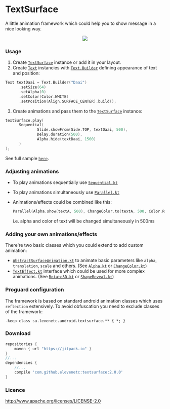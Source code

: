 # TextSurface

A little animation framework which could help you to show message in a nice looking way.

<p align="center"><img src="docs/demo.gif"/></p>

### Usage

1. Create [`TextSurface`](library/src/main/java/su/levenetc/android/textsurface/TextSurface.kt) instance or add it in your layout.
2. Create [`Text`](library/src/main/java/su/levenetc/android/textsurface/Text.kt) instancies with [`Text.Builder`](library/src/main/java/su/levenetc/android/textsurface/Text.kt) defining appearance of text and position:

  ```Kotlin
  Text textDaai = Text.Builder("Daai")
  		.setSize(64)
  		.setAlpha(0)
  		.setColor(Color.WHITE)
  		.setPosition(Align.SURFACE_CENTER).build();
  ```
  
3. Create animations and pass them to the [`TextSurface`](library/src/main/java/su/levenetc/android/textsurface/TextSurface.kt) instance:
  ```Kotlin
  textSurface.play(
  		Sequential(
  				Slide.showFrom(Side.TOP, textDaai, 500),
  				Delay.duration(500),
  				Alpha.hide(textDaai, 1500)
  		)
  );
  ```
  
See full sample [`here`](app/src/main/java/su/levenetc/android/textsurface/sample/animations/complex.kt).
  
### Adjusting animations

- To play animations sequentially use [`Sequential.kt`](library/src/main/java/su/levenetc/android/textsurface/animations/sets/Sequential.kt)
- To play animations simultaneously use [`Parallel.kt`](library/src/main/java/su/levenetc/android/textsurface/animations/sets/Parallel.kt)
- Animations/effects could be combined like this:

  ```Kotlin
  Parallel(Alpha.show(textA, 500), ChangeColor.to(textA, 500, Color.RED))
  ```
  i.e. alpha and color of text will be changed simultaneously in 500ms

### Adding your own animations/effects
There're two basic classes which you could extend to add custom animation:
- [`AbstractSurfaceAnimation.kt`](library/src/main/java/su/levenetc/android/textsurface/animations/AbstractSurfaceAnimation.kt) to animate basic parameters like `alpha`, `translation`, `scale` and others. (See [`Alpha.kt`](library/src/main/java/su/levenetc/android/textsurface/animations/colors/Alpha.kt) or [`ChangeColor.kt`](library/src/main/java/su/levenetc/android/textsurface/animations/colors/ChangeColor.kt))
- [`TextEffect.kt`](library/src/main/java/su/levenetc/android/textsurface/animations/effects/TextEffect.kt) interface which could be used for more complex animations. (See [`Rotate3D.kt`](library/src/main/java/su/levenetc/android/textsurface/animations/effects/Rotate3D.kt) or [`ShapeReveal.kt`](library/src/main/java/su/levenetc/android/textsurface/animations/effects/reveal/ShapeRevealAnimation.kt))

### Proguard configuration
The framework is based on standard android animation classes which uses `reflection` extensively. To avoid obfuscation you need to exclude classes of the framework:
```
-keep class su.levenetc.android.textsurface.** { *; }
```

### Download
```Groovy
repositories {
    maven { url "https://jitpack.io" }
}
//...
dependencies {
    //...
    compile 'com.github.elevenetc:textsurface:2.0.0'
}
```
### Licence
http://www.apache.org/licenses/LICENSE-2.0
